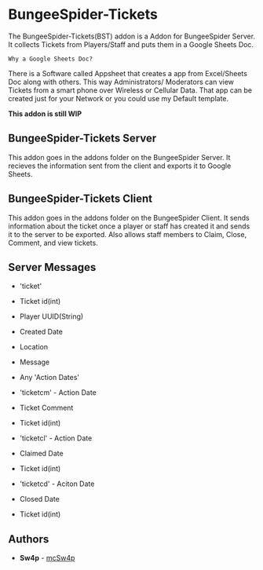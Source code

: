 # BungeeSpider-Tickets
The BungeeSpider-Tickets(BST) addon is a Addon for BungeeSpider Server. It collects Tickets from Players/Staff and puts them
in a Google Sheets Doc. 
```
Why a Google Sheets Doc? 
```
There is a Software called Appsheet that creates a app from Excel/Sheets Doc along with others. This way Administrators/
Moderators can view Tickets from a smart phone over Wireless or Cellular Data. That app can be created just for your 
Network or you could use my Default template.
 
 **This addon is still WIP**
 
## BungeeSpider-Tickets Server 
This addon goes in the addons folder on the BungeeSpider Server. It recieves the information sent from the client and exports it to 
Google Sheets.  

## BungeeSpider-Tickets Client
This addon goes in the addons folder on the BungeeSpider Client. It sends information about the ticket once a player or staff has created 
it and sends it to the server to be exported. Also allows staff members to Claim, Close, Comment, and view tickets. 

## Server Messages
* 'ticket'
 * Ticket id(int)
 * Player UUID(String)
 * Created Date
 * Location
 * Message
 * Any 'Action Dates'

* 'ticketcm' - Action Date
 * Ticket Comment
 * Ticket id(int)

* 'ticketcl' - Action Date
 * Claimed Date
 * Ticket id(int)

* 'ticketcd' - Aciton Date
 * Closed Date
 * Ticket id(int)
 
## Authors
* **Sw4p** - [mcSw4p](https://github.com/mcSw4p)
